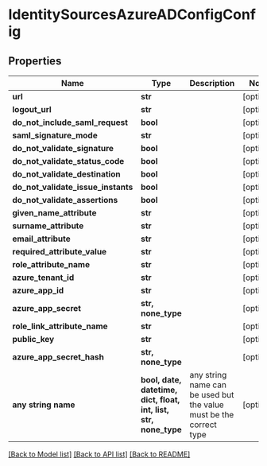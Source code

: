 # IdentitySourcesAzureADConfigConfig


## Properties
Name | Type | Description | Notes
------------ | ------------- | ------------- | -------------
**url** | **str** |  | [optional] 
**logout_url** | **str** |  | [optional] 
**do_not_include_saml_request** | **bool** |  | [optional] 
**saml_signature_mode** | **str** |  | [optional] 
**do_not_validate_signature** | **bool** |  | [optional] 
**do_not_validate_status_code** | **bool** |  | [optional] 
**do_not_validate_destination** | **bool** |  | [optional] 
**do_not_validate_issue_instants** | **bool** |  | [optional] 
**do_not_validate_assertions** | **bool** |  | [optional] 
**given_name_attribute** | **str** |  | [optional] 
**surname_attribute** | **str** |  | [optional] 
**email_attribute** | **str** |  | [optional] 
**required_attribute_value** | **str** |  | [optional] 
**role_attribute_name** | **str** |  | [optional] 
**azure_tenant_id** | **str** |  | [optional] 
**azure_app_id** | **str** |  | [optional] 
**azure_app_secret** | **str, none_type** |  | [optional] 
**role_link_attribute_name** | **str** |  | [optional] 
**public_key** | **str** |  | [optional] 
**azure_app_secret_hash** | **str, none_type** |  | [optional] 
**any string name** | **bool, date, datetime, dict, float, int, list, str, none_type** | any string name can be used but the value must be the correct type | [optional]

[[Back to Model list]](../README.md#documentation-for-models) [[Back to API list]](../README.md#documentation-for-api-endpoints) [[Back to README]](../README.md)


